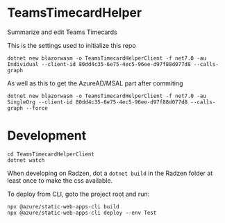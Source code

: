 # TeamsTimecardHelper
Summarize and edit Teams Timecards

This is the settings used to initialize this repo

    dotnet new blazorwasm -o TeamsTimecardHelperClient -f net7.0 -au Individual --client-id 80dd4c35-6e75-4ec5-96ee-d97f88d077d8 --calls-graph

As well as this to get the AzureAD/MSAL part after commiting

    dotnet new blazorwasm -o TeamsTimecardHelperClient -f net7.0 -au SingleOrg --client-id 80dd4c35-6e75-4ec5-96ee-d97f88d077d8 --calls-graph --force

# Development

    cd TeamsTimecardHelperClient
    dotnet watch

When developing on Radzen, dot a `dotnet build` in the Radzen folder at least once to make the css available.

To deploy from CLI, goto the project root and run:

    npx @azure/static-web-apps-cli build
    npx @azure/static-web-apps-cli deploy --env Test
